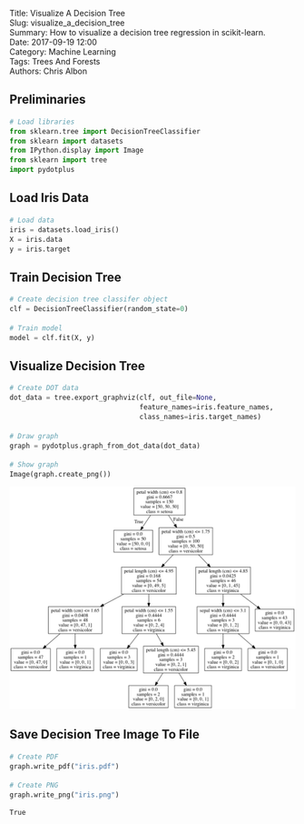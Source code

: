 Title: Visualize A Decision Tree  
Slug: visualize_a_decision_tree  
Summary: How to visualize a decision tree regression in scikit-learn.  
Date: 2017-09-19 12:00  
Category: Machine Learning  
Tags: Trees And Forests  
Authors: Chris Albon  

## Preliminaries


```python
# Load libraries
from sklearn.tree import DecisionTreeClassifier
from sklearn import datasets
from IPython.display import Image  
from sklearn import tree
import pydotplus
```

## Load Iris Data


```python
# Load data
iris = datasets.load_iris()
X = iris.data
y = iris.target
```

## Train Decision Tree


```python
# Create decision tree classifer object
clf = DecisionTreeClassifier(random_state=0)

# Train model
model = clf.fit(X, y)
```

## Visualize Decision Tree


```python
# Create DOT data
dot_data = tree.export_graphviz(clf, out_file=None, 
                                feature_names=iris.feature_names,  
                                class_names=iris.target_names)

# Draw graph
graph = pydotplus.graph_from_dot_data(dot_data)  

# Show graph
Image(graph.create_png())
```




![png](visualize_a_decision_tree_files/visualize_a_decision_tree_8_0.png)



## Save Decision Tree Image To File


```python
# Create PDF
graph.write_pdf("iris.pdf")

# Create PNG
graph.write_png("iris.png")
```




    True


